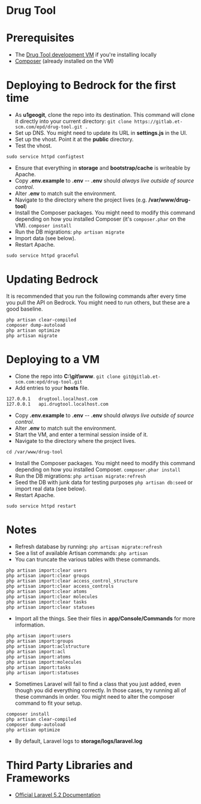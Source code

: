 # Drug Tool

# Prerequisites

- The [Drug Tool development VM](http://wanda.elseviermultimedia.us/Web_Team/Virtual_Machines) if you're installing locally
- [Composer](https://getcomposer.org/download/) (already installed on the VM)

# Deploying to Bedrock for the first time

- As **u1geogit**, clone the repo into its destination. This command will clone it directly into your current directory: `git clone https://gitlab.et-scm.com/epd/drug-tool.git .`
- Set up DNS. You might need to update its URL in **settings.js** in the UI.
- Set up the vhost. Point it at the **public** directory.
- Test the vhost.
```
sudo service httpd configtest
```
- Ensure that everything in **storage** and **bootstrap/cache** is writeable by Apache.
- Copy **.env.example** to **.env** -- **.env** should *always live outside of source control*.
- Alter **.env** to match suit the environment.
- Navigate to the directory where the project lives (e.g. **/var/www/drug-tool**)
- Install the Composer packages. You might need to modify this command depending on how you installed Composer (it's `composer.phar` on the VM). `composer install`
- Run the DB migrations: `php artisan migrate`
- Import data (see below).
- Restart Apache.
```
sudo service httpd graceful
```

# Updating Bedrock

It is recommended that you run the following commands after every time you pull the API on Bedrock. You might need to run others, but these are a good baseline.
```
php artisan clear-compiled
composer dump-autoload
php artisan optimize
php artisan migrate
```

# Deploying to a VM

- Clone the repo into **C:\git\www**. `git clone git@gitlab.et-scm.com:epd/drug-tool.git`
- Add entries to your **hosts** file.
```
127.0.0.1	drugtool.localhost.com
127.0.0.1	api.drugtool.localhost.com
```
- Copy **.env.example** to **.env** -- **.env** should *always live outside of source control*.
- Alter **.env** to match suit the environment.
- Start the VM, and enter a terminal session inside of it.
- Navigate to the directory where the project lives.
```
cd /var/www/drug-tool
```
- Install the Composer packages. You might need to modify this command depending on how you installed Composer. `composer.phar install`
- Run the DB migrations: `php artisan migrate:refresh`
- Seed the DB with junk data for testing purposes `php artisan db:seed` or import real data (see below).
- Restart Apache.
```
sudo service httpd restart
```

# Notes

- Refresh database by running: `php artisan migrate:refresh`
- See a list of available Artisan commands: `php artisan`
- You can truncate the various tables with these commands.
```
php artisan import:clear users
php artisan import:clear groups
php artisan import:clear access_control_structure
php artisan import:clear access_controls
php artisan import:clear atoms
php artisan import:clear molecules
php artisan import:clear tasks
php artisan import:clear statuses
```
- Import all the things. See their files in **app/Console/Commands** for more information.
```
php artisan import:users
php artisan import:groups
php artisan import:aclstructure
php artisan import:acl
php artisan import:atoms
php artisan import:molecules
php artisan import:tasks
php artisan import:statuses
```
- Sometimes Laravel will fail to find a class that you just added, even though you did everything correctly. In those cases, try running all of these commands in order. You might need to alter the composer command to fit your setup.
```
composer install
php artisan clear-compiled
composer dump-autoload
php artisan optimize
```
- By default, Laravel logs to **storage/logs/laravel.log**

# Third Party Libraries and Frameworks

- [Official Laravel 5.2 Documentation](https://laravel.com/docs/5.2)
